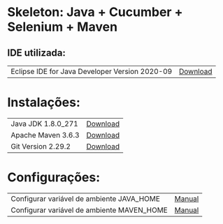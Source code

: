 # Skeleton: Java + Cucumber + Selenium + Maven

## IDE utilizada:

|                                                |                     |   
| :--------------------------------------------- | :------------------ |   
| Eclipse IDE for Java Developer Version 2020-09 | [Download]("https://www.eclipse.org/downloads/packages/release/2020-09/m2/eclipse-ide-java-developers") |

# Instalações:

|                    |                     |   
| :----------------- | :------------------ |   
| Java JDK 1.8.0_271 | [Download]("https://www.oracle.com/br/java/technologies/javase/javase-jdk8-downloads.html") |  
| Apache Maven 3.6.3 | [Download]("https://maven.apache.org/download.cgi") |  
| Git Version 2.29.2 | [Download](https://git-scm.com/downloads) |  

# Configurações:

|                                            |                     |   
| :----------------------------------------- | :------------------ |  
| Configurar variável de ambiente JAVA_HOME  | [Manual]("https://docs.oracle.com/en/cloud/saas/enterprise-performance-management-common/diepm/epm_set_java_home_104x6dd63633_106x6dd6441c.html") |  
| Configurar variável de ambiente MAVEN_HOME | [Manual]("https://www.tutorialspoint.com/maven/maven_environment_setup.htm") | 